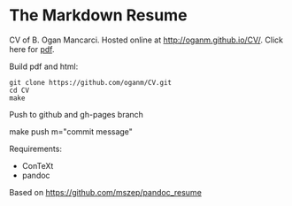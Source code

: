 The Markdown Resume
===================
CV of B. Ogan Mancarci. Hosted online at http://oganm.github.io/CV/. Click here for [pdf](https://github.com/oganm/CV/raw/master/cv.pdf).

Build pdf and html:

    git clone https://github.com/oganm/CV.git
    cd CV
    make

Push to github and gh-pages branch

   make push m="commit message"


Requirements:

 * ConTeXt
 * pandoc


Based on https://github.com/mszep/pandoc_resume
